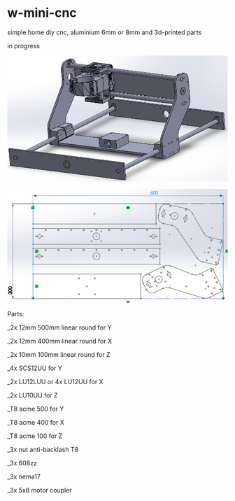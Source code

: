 # w-mini-cnc
simple home diy cnc, aluminium 6mm or 8mm and 3d-printed parts

in progress

![assembly](https://github.com/whoim2/w-mini-cnc/raw/main/Screenshot_1.png)

![cut](https://github.com/whoim2/w-mini-cnc/raw/main/Screenshot_2.png)

Parts:

_2x 12mm 500mm linear round for Y

_2x 12mm 400mm linear round for X

_2x 10mm 100mm linear round for Z

_4x SCS12UU for Y

_2x LU12LUU or 4x LU12UU for X

_2x LU10UU for Z

_T8 acme 500 for Y

_T8 acme 400 for X

_T8 acme 100 for Z

_3x nut anti-backlash T8

_3x 608zz

_3x nema17

_3x 5x8 motor coupler

